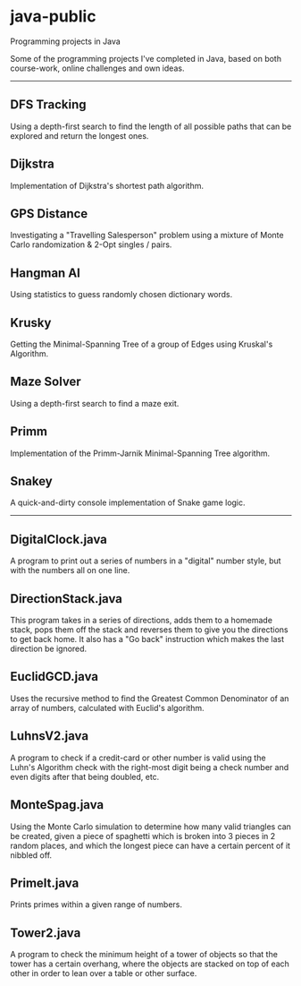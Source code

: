 # java-public
Programming projects in Java

Some of the programming projects I've completed in Java, based on both course-work, online challenges and own ideas.

---
## DFS Tracking
Using a depth-first search to find the length of all possible paths that can be explored and return the longest ones.

## Dijkstra
Implementation of Dijkstra's shortest path algorithm.

## GPS Distance
Investigating a "Travelling Salesperson" problem using a mixture of Monte Carlo randomization & 2-Opt singles / pairs.

## Hangman AI
Using statistics to guess randomly chosen dictionary words.

## Krusky
Getting the Minimal-Spanning Tree of a group of Edges using Kruskal's Algorithm.

## Maze Solver
Using a depth-first search to find a maze exit.

## Primm
Implementation of the Primm-Jarnik Minimal-Spanning Tree algorithm.

## Snakey
A quick-and-dirty console implementation of Snake game logic.

***

## DigitalClock.java
A program to print out a series of numbers in a "digital" number style, but with the numbers all on one line.

## DirectionStack.java
This program takes in a series of directions, adds them to a homemade stack, pops them off the stack and reverses them to give you the directions to get back home. It also has a "Go back" instruction which makes the last direction be ignored.

## EuclidGCD.java
Uses the recursive method to find the Greatest Common Denominator of an array of numbers, calculated with Euclid's algorithm.

## LuhnsV2.java
A program to check if a credit-card or other number is valid using the Luhn's Algorithm check with the right-most digit being a check number and even digits after that being doubled, etc.

## MonteSpag.java
Using the Monte Carlo simulation to determine how many valid triangles can be created, given a piece of spaghetti which is broken into 3 pieces in 2 random places, and which the longest piece can have a certain percent of it nibbled off.

## PrimeIt.java
Prints primes within a given range of numbers.

## Tower2.java
A program to check the minimum height of a tower of objects so that the tower has a certain overhang, where the objects are stacked on top of each other in order to lean over a table or other surface.
